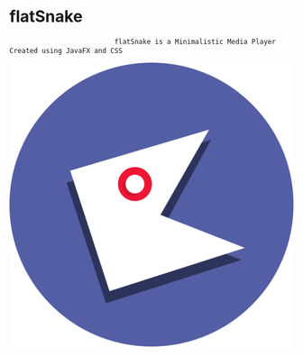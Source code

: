 # flatSnake
                              flatSnake is a Minimalistic Media Player Created using JavaFX and CSS
![alt text](sneklogo.png "flatSnake")

